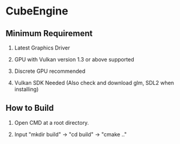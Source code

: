 # CubeEngine

## Minimum Requirement

1. Latest Graphics Driver

2. GPU with Vulkan version 1.3 or above supported

3. Discrete GPU recommended

4. Vulkan SDK Needed (Also check and download glm, SDL2 when installing)
 
## How to Build

1. Open CMD at a root directory.

2. Input "mkdir build" -> "cd build" -> "cmake .."